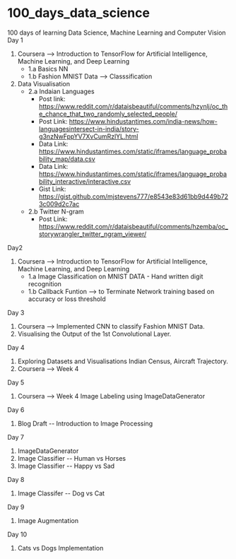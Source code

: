 # 100_days_data_science
100 days of learning Data Science, Machine Learning and Computer Vision
Day 1 
1) Coursera --> Introduction to TensorFlow for Artificial Intelligence, Machine Learning, and Deep Learning
    * 1.a Basics NN
    * 1.b Fashion MNIST Data --> Classsification
2) Data Visualisation
    * 2.a Indaian Languages
        * Post link: https://www.reddit.com/r/dataisbeautiful/comments/hzynlj/oc_the_chance_that_two_randomly_selected_people/
        * Post Link: https://www.hindustantimes.com/india-news/how-languagesintersect-in-india/story-g3nzNwFppYV7XvCumRzlYL.html
        * Data Link: https://www.hindustantimes.com/static/iframes/language_probability_map/data.csv
        * Data Link: https://www.hindustantimes.com/static/iframes/language_probability_interactive/interactive.csv
        * Gist Link: https://gist.github.com/mjstevens777/e8543e83d61bb9d449b723c009d2c7ac     
    * 2.b Twitter N-gram 
       * Post Link: https://www.reddit.com/r/dataisbeautiful/comments/hzemba/oc_storywrangler_twitter_ngram_viewer/

Day2
1) Coursera --> Introduction to TensorFlow for Artificial Intelligence, Machine Learning, and Deep Learning
    * 1.a Image Classification on MNIST DATA - Hand written digit recognition 
    * 1.b Callback Funtion --> to Terminate Network training based on accuracy or loss threshold
    
Day 3
1) Coursera --> Implemented CNN to classify Fashion MNIST Data. 
2) Visualising the Output of the 1st Convolutional Layer.

Day 4 
1) Exploring Datasets and Visualisations Indian Census, Aircraft Trajectory.
2) Coursera --> Week 4 

Day 5
1) Coursera --> Week 4 Image Labeling using ImageDataGenerator

Day 6 
1) Blog Draft -- Introduction to Image Processing 

Day 7
1) ImageDataGenerator 
2) Image Classifier -- Human vs Horses
3) Image Classifier -- Happy vs Sad

Day 8 
1) Image Classifer -- Dog vs Cat

Day 9 
1) Image Augmentation

Day 10
1) Cats vs Dogs Implementation 
